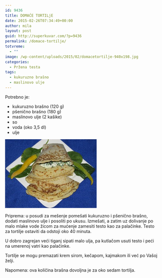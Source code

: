```yaml
---
id: 9436
title: DOMAĆE TORTILjE
date: 2015-02-26T07:34:49+00:00
author: mila
layout: post
guid: http://superkuvar.com/?p=9436
permalink: /domace-tortilje/
totvreme:
  - ""
image: /wp-content/uploads/2015/02/domacetortilje-940x198.jpg
categories:
  - Pržena testa
tags:
  - kukuruzno brašno
  - maslinovo ulje
---
```

Potrebno je:

  * kukuruzno brašno (120 g)
  * pšenično brašno (180 g)
  * maslinovo ulje (2 kašike)
  * so
  * voda (oko 3,5 dl)
  * ulje

[<img class="alignnone size-medium wp-image-9438" src="/wp-content/uploads/2015/02/domacetortilje-300x225.jpg" alt="domacetortilje" width="300" height="225" />](/wp-content/uploads/2015/02/domacetortilje.jpg)

Priprema: u posudi za mešenje pomešati kukuruzno i pšenično brašno, dodati maslinovo ulje i posoliti po ukusu. Izmešati, a zatim uz dolivanje po malo mlake vode žicom za mućenje zamesiti testo kao za palačinke. Testo za tortilje ostaviti da odstoji oko 40 minuta.

U dobro zagrejan veći tiganj sipati malo ulja, pa kutlačom usuti testo i peći na umerenoj vatri kao palačinke.

Tortilje se mogu premazati krem sirom, kečapom, kajmakom ili već po Vašoj želji.

Napomena: ova količina brašna dovoljna je za oko sedam tortilja.